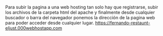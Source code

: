Para subir la pagina a una web hosting tan solo hay que registrarse, subir los archivos de la carpeta html del apache y finalmente desde cualquier buscador o barra del 
navegador ponemos la dirección de la pagina web para poder acceder desde cualquier lugar.
https://fernando-restaunt-eljust.000webhostapp.com
